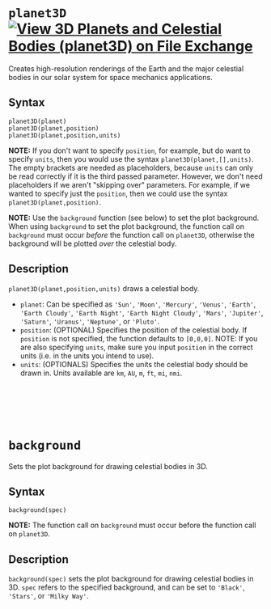 # `planet3D` [![View 3D Planets and Celestial Bodies (planet3D) on File Exchange](https://www.mathworks.com/matlabcentral/images/matlab-file-exchange.svg)](https://www.mathworks.com/matlabcentral/fileexchange/86483-3d-planets-and-celestial-bodies-planet3d)
Creates high-resolution renderings of the Earth and the major celestial bodies in our solar system for space mechanics applications.


## Syntax

`planet3D(planet)`\
`planet3D(planet,position)`\
`planet3D(planet,position,units)`

**NOTE:** If you don't want to specify `position`, for example, but do want to specify `units`, then you would use the syntax `planet3D(planet,[],units)`. The empty brackets are needed as placeholders, because `units` can only be read correctly if it is the third passed parameter. However, we don't need placeholders if we aren't "skipping over" parameters. For example, if we wanted to specify just the `position`, then we could use the syntax `planet3D(planet,position)`.

**NOTE:** Use the `background` function (see below) to set the plot background. When using `background` to set the plot background, the function call on `background` must occur *before* the function call on `planet3D`, otherwise the background will be plotted *over* the celestial body.


## Description

`planet3D(planet,position,units)` draws a celestial body.
 - `planet`: Can be specified as `'Sun'`, `'Moon'`, `'Mercury'`, `'Venus'`, `'Earth'`, `'Earth Cloudy'`, `'Earth Night'`, `'Earth Night Cloudy'`, `'Mars'`, `'Jupiter'`, `'Saturn'`, `'Uranus'`, `'Neptune'`, or `'Pluto'`.
 - `position`: (OPTIONAL) Specifies the position of the celestial body. If `position` is not specified, the function defaults to `[0,0,0]`. NOTE: If you are also specifying `units`, make sure you input `position` in the correct units (i.e. in the units you intend to use).
 - `units`: (OPTIONALS) Specifies the units the celestial body should be drawn in. Units available are `km`, `AU`, `m`, `ft`, `mi`, `nmi`.

<br/><br/> 
<br/><br/> 
# `background`
Sets the plot background for drawing celestial bodies in 3D.


## Syntax

`background(spec)`

**NOTE:** The function call on `background` must occur before the function call on `planet3D`.


## Description

`background(spec)` sets the plot background for drawing celestial bodies in 3D. `spec` refers to the specified background, and can be set to `'Black'`, `'Stars'`, or `'Milky Way'`.
